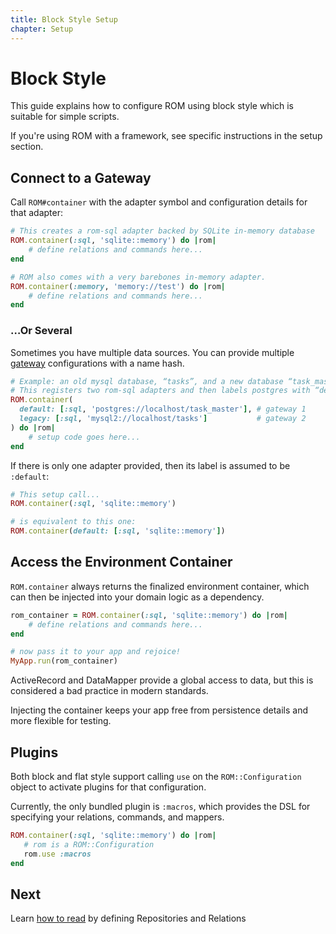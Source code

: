 ```yaml
---
title: Block Style Setup
chapter: Setup
---
```


# Block Style

This guide explains how to configure ROM using block style which is suitable for
simple scripts.

If you're using ROM with a framework, see specific instructions in the setup
section.

## Connect to a Gateway

Call `ROM#container` with the adapter symbol and configuration details for that
adapter:

```ruby
# This creates a rom-sql adapter backed by SQLite in-memory database
ROM.container(:sql, 'sqlite::memory') do |rom|
    # define relations and commands here...
end

# ROM also comes with a very barebones in-memory adapter.
ROM.container(:memory, 'memory://test') do |rom|
    # define relations and commands here...
end
```

### &hellip;Or Several

Sometimes you have multiple data sources. You can provide multiple
[gateway](/learn/glossary/#gateway) configurations with a name
hash.

```ruby
# Example: an old mysql database, “tasks”, and a new database “task_master”
# This registers two rom-sql adapters and then labels postgres with “default” and mysql with “legacy”
ROM.container(
  default: [:sql, 'postgres://localhost/task_master'], # gateway 1
  legacy: [:sql, 'mysql2://localhost/tasks']           # gateway 2
) do |rom|
    # setup code goes here...
end
```

If there is only one adapter provided, then its label is assumed to be
`:default`:

```ruby
# This setup call...
ROM.container(:sql, 'sqlite::memory')

# is equivalent to this one:
ROM.container(default: [:sql, 'sqlite::memory'])
```

## Access the Environment Container

`ROM.container` always returns the finalized environment container, which can
then be injected into your domain logic as a dependency.

```ruby
rom_container = ROM.container(:sql, 'sqlite::memory') do |rom|
    # define relations and commands here...
end

# now pass it to your app and rejoice!
MyApp.run(rom_container)
```

<aside class="well">
  <p>ActiveRecord and DataMapper provide a global access to data, but this is considered a bad practice in
  modern standards.</p>
  <p>Injecting the container keeps your app free from persistence details and more flexible for testing.</p>
</aside>

## Plugins

Both block and flat style support calling `use` on the `ROM::Configuration`
object to activate plugins for that configuration.

Currently, the only bundled plugin is `:macros`, which provides the DSL for
specifying your relations, commands, and mappers.

```ruby
ROM.container(:sql, 'sqlite::memory') do |rom|
   # rom is a ROM::Configuration
   rom.use :macros
end
```

## Next

Learn [how to read](/learn/read/) by defining Repositories and Relations

